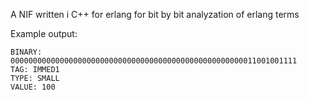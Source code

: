 A NIF written i C++ for erlang for bit by bit analyzation of erlang terms

Example output:
```
BINARY: 0000000000000000000000000000000000000000000000000000011001001111
TAG: IMMED1
TYPE: SMALL
VALUE: 100
```
